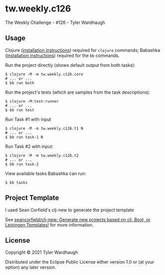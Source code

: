 # tw.weekly.c126


The Weekly Challenge - #126 - Tyler Wardhaugh

## Usage

Clojure ([installation instructions](https://clojure.org/guides/getting_started#_clojure_installer_and_cli_tools)) required for `clojure` commands; Babashka ([installation instructions](https://github.com/babashka/babashka#quickstart)) required for the `bb` commands.

Run the project directly (shows default output from both tasks):

    $ clojure -M -m tw.weekly.c126.core
    # ... or ...
    $ bb run both

Run the project's tests (which are samples from the task descriptions):

    $ clojure -M:test:runner
    # ... or ...
    $ bb run test

Run Task #1 with input

    $ clojure -M -m tw.weekly.c126.t1 N
    # ... or ...
    $ bb run task-1 N

Run Task #2 with input:

    $ clojure -M -m tw.weekly.c126.t2
    # ... or ...
    $ bb run task-2

View available tasks Babashka can run:

    $ bb tasks

## Project Template

I used Sean Corfield's clj-new to generate the project template

See [seancorfield/clj-new: Generate new projects based on clj, Boot, or Leiningen Templates!](https://github.com/seancorfield/clj-new) for more information.

## License

Copyright © 2021 Tyler Wardhaugh

Distributed under the Eclipse Public License either version 1.0 or (at
your option) any later version.
